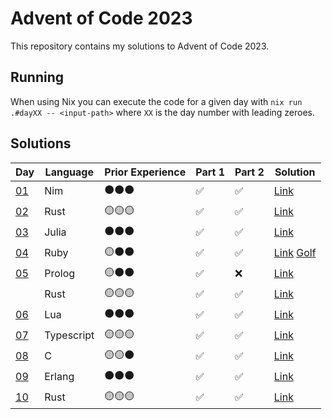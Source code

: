 # Advent of Code 2023

This repository contains my solutions to Advent of Code 2023.

## Running

When using Nix you can execute the code for a given day with `nix run .#dayXX -- <input-path>` where `XX` is the day number with leading zeroes.

## Solutions

| Day                                        | Language   | Prior Experience | Part 1 | Part 2 | Solution                                    |
| ------------------------------------------ | ---------- | ---------------- | ------ | ------ | ------------------------------------------- |
| [01](https://adventofcode.com/2023/day/1)  | Nim        | ⚫⚫⚫           | ✅     | ✅     | [Link](day01/main.nim)                      |
| [02](https://adventofcode.com/2023/day/2)  | Rust       | 🟡🟡🟡           | ✅     | ✅     | [Link](day02/src/main.rs)                   |
| [03](https://adventofcode.com/2023/day/3)  | Julia      | ⚫⚫⚫           | ✅     | ✅     | [Link](day03/main.jl)                       |
| [04](https://adventofcode.com/2023/day/4)  | Ruby       | 🟡⚫⚫           | ✅     | ✅     | [Link](day04/main.rb) [Golf](day04/golf.rb) |
| [05](https://adventofcode.com/2023/day/5)  | Prolog     | 🟡⚫⚫           | ✅     | ❌     | [Link](day05/main.pl)                       |
|                                            | Rust       | 🟡🟡🟡           | ✅     | ✅     | [Link](day05-rs/src/main.rs)                |
| [06](https://adventofcode.com/2023/day/6)  | Lua        | ⚫⚫⚫           | ✅     | ✅     | [Link](day06/main.lua)                      |
| [07](https://adventofcode.com/2023/day/7)  | Typescript | 🟡🟡🟡           | ✅     | ✅     | [Link](day07/main.ts)                       |
| [08](https://adventofcode.com/2023/day/8)  | C          | 🟡🟡⚫           | ✅     | ✅     | [Link](day08/src/)                          |
| [09](https://adventofcode.com/2023/day/9)  | Erlang     | ⚫⚫⚫           | ✅     | ✅     | [Link](day09/main.escript)                  |
| [10](https://adventofcode.com/2023/day/10) | Rust       | 🟡🟡🟡           | ✅     | ✅     | [Link](day10/src/main.rs)                   |
